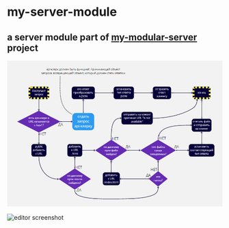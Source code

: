 # my-server-module
## a server module part of [my-modular-server](https://github.com/UniBreakfast/my-modular-server) project

![flowcahrt diagram](public/flowchart.png)

![editor screenshot](https://github.com/user-attachments/assets/7d73c371-b1c6-416c-86c3-7020958d67ba)
